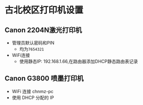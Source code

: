 # 古北校区打印机设置

## Canon 2204N激光打印机
* 管理员默认密码和PIN
  * 均为`7654321`
* WiFi连接
  * 使用静态IP: 192.168.1.66,在路由器添加DHCP静态路由表记录

## Canon G3800 喷墨打印机
* WiFi 连接 chnmz-pc
* 使用 DHCP 分配的 IP
